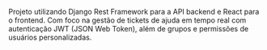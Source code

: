 Projeto utilizando Django Rest Framework para a API backend e React para o frontend. Com foco na gestão de tickets de ajuda em tempo real com autenticação JWT (JSON Web Token), além de grupos e permissões de usuários personalizadas.
